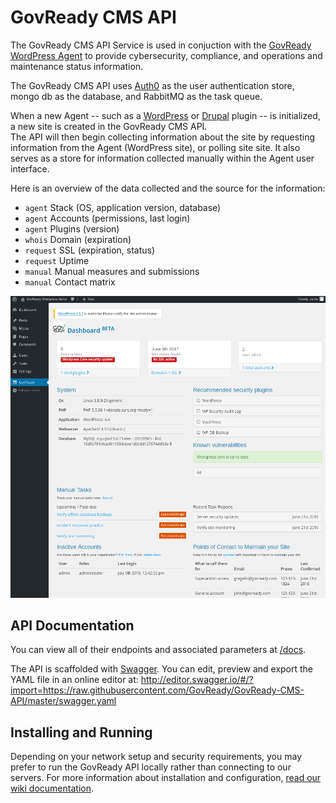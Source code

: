 # GovReady CMS API
The GovReady CMS API Service is used in conjuction with the [GovReady WordPress Agent](https://github.com/GovReady/GovReady-WordPress-Agent) to provide cybersecurity, compliance, and 
operations and maintenance status information. 

The GovReady CMS API uses [Auth0](http://auth0.com) as the user authentication store, mongo db as the 
database, and RabbitMQ as the task queue.

When a new Agent -- such as a [WordPress](https://github.com/GovReady/GovReady-WordPress-Agent/issues/13)
or [Drupal](https://github.com/GovReady/GovReady-Drupal-Agent) plugin -- is initialized, a new site is 
created in the GovReady CMS API.  
The API will then begin collecting information about the site by requesting information 
from the Agent (WordPress site), or polling site site.  It also serves as a store for 
information collected manually within the Agent user interface.

Here is an overview of the data collected and the source for the information:
* `agent` Stack (OS, application version, database)
* `agent` Accounts (permissions, last login)
* `agent` Plugins (version)
* `whois` Domain (expiration)
* `request` SSL (expiration, status)
* `request` Uptime
* `manual` Manual measures and submissions
* `manual` Contact matrix

![screenshot of GovReady WordPress dashboard](https://raw.githubusercontent.com/GovReady/GovReady-WordPress-Agent/master/images/screenshot.png)

## API Documentation
You can view all of their endpoints and associated parameters at [/docs](http://plugin.govready.com/docs).

The API is scaffolded with [Swagger](http://swagger.io). You can edit, preview and export the YAML file in an online editor at:
http://editor.swagger.io/#/?import=https://raw.githubusercontent.com/GovReady/GovReady-CMS-API/master/swagger.yaml


## Installing and Running

Depending on your network setup and security requirements, you may prefer to run the GovReady API locally rather than connecting to 
our servers.  For more information about installation and configuration, 
[read our wiki documentation](https://github.com/GovReady/GovReady-CMS-API/wiki/Running-the-GovReady-API-locally-or-on-an-intranet).